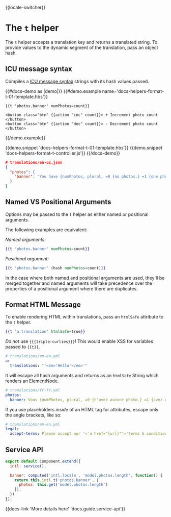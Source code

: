 {{locale-switcher}}
# The `t` helper

The `t` helper accepts a translation key and returns a translated string.
To provide values to the dynamic segment of the translation, pass an object hash.

## ICU message syntax

Compiles a [ICU message syntax](https://formatjs.io/docs/core-concepts/icu-syntax) strings with its hash values passed.

{{#docs-demo as |demo|}}
  {{#demo.example name='docs-helpers-format-t-01-template.hbs'}}

    {{t 'photos.banner' numPhotos=count}}

    <button class="btn" {{action "inc" count}}> + Increment photo count </button>
    <button class="btn" {{action "dec" count}}> - Decrement photo count </button>
  {{/demo.example}}

  {{demo.snippet 'docs-helpers-format-t-01-template.hbs'}}
  {{demo.snippet 'docs-helpers-format-t-controller.js'}}
{{/docs-demo}}

```json
# translations/en-us.json
{
  "photos": {
    "banner": "You have {numPhotos, plural, =0 {no photos.} =1 {one photo.} other {# photos.}}"
  }
}
```

## Named VS Positional Arguments

Options may be passed to the `t` helper as either named or positional arguments.

The following examples are equivalent:

_Named arguments:_
```hbs
{{t 'photos.banner' numPhotos=count}}
```

_Positional argument:_
```hbs
{{t 'photos.banner' (hash numPhotos=count)}}
```

In the case where both named and positional arguments are used, they'll be merged together and named arguments will take precedence over the properties of a positional argument where there are duplicates.
## Format HTML Message

To enable rendering HTML within translations, pass an `htmlSafe` attribute to the `t` helper.

```hbs
{{t 'a.translation' htmlSafe=true}}
```

_Do not_ use `{{{triple-curlies}}}`! This would enable XSS for variables passed
to `{{t}}`.

```yaml
# translations/en-en.yml
a:
  translations: "'<em>'Hello'</em>'"
```

It will escape all hash arguments and returns as an `htmlSafe` String which renders an ElementNode.  

```yaml
# translations/fr-fr.yml
photos:
  banner: Vous {numPhotos, plural, =0 {n'avez aucune photo.} =1 {avez une photo.} other {avez {numPhotos} photos.}}
```

If you use placeholders _inside_ of an HTML tag for attributes, escape only the
angle brackets, like so:

```yaml
# translations/en-en.yml
legal:
  accept-terms: Please accept our '<'a href="{url}"'>'terms & conditions'</a>'.
```

## Service API

```js
export default Component.extend({
  intl: service(),

  banner: computed('intl.locale', 'model.photos.length', function() {
    return this.intl.t('photos.banner', {
      photos: this.get('model.photos.length')
    });
  })
});
```

{{docs-link 'More details here' 'docs.guide.service-api'}}
